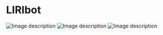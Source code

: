 # LIRIbot

![Image description](concertthis.jpg)
![Image description](spotifythis.jpg)
![Image description](moviethis.jpg)
